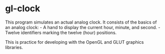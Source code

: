 gl-clock
========

This program simulates an actual analog clock. It consists of the basics of an analog clock:
	- A hand to display the current hour, minute, and second.
	- Twelve identifiers marking the twelve (hour) positions.

This is practice for developing with the OpenGL and GLUT graphics libraries.